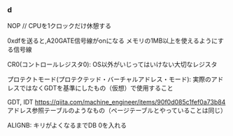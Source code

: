 ### d
NOP // CPUを1クロックだけ休憩する

0xdfを送ると,A20GATE信号線がonになる
メモリの1MB以上を使えるようにする信号線

CR0(コントロールレジスタ0): OS以外がいじってはいけない大切なレジスタ

プロテクトモード(プロテクテッド・バーチャルアドレス・モード):
実際のアドレスではなくGDTを基準にしたもの（仮想）で使用すること

GDT, IDT
https://qiita.com/machine_engineer/items/90f0d085c1fef0a73b84
アドレス参照テーブルのようなもの（ページテーブルとやっていることは同じ）

ALIGNB:
キリがよくなるまでDB 0を入れる
